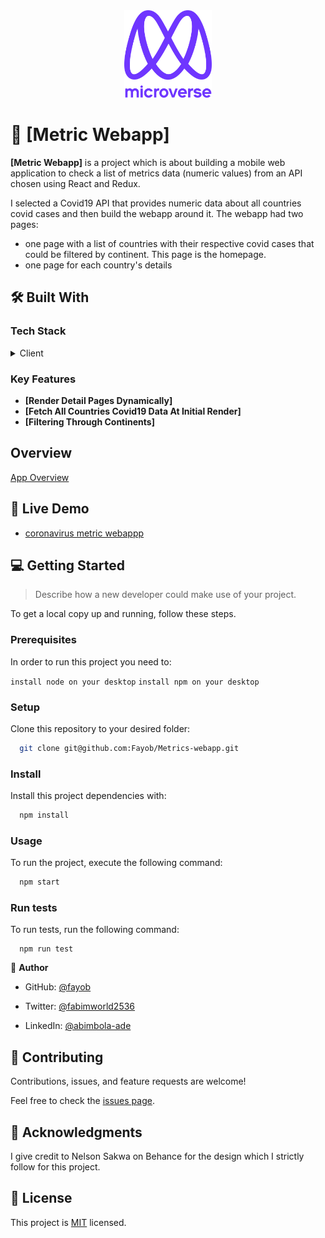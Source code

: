 <div align="center">

  <img src="./public/murple_logo.png" alt="logo" width="140"  height="auto" />
  <br/>

</div>

# 📖 [Metric Webapp] <a name="about-project"></a>

**[Metric Webapp]** is  a project which is about building a mobile web application to check a list of metrics data (numeric values) from an API chosen using React and Redux.

I selected a Covid19 API that provides numeric data about all countries covid cases and then build the webapp around it. The webapp had two pages:
  - one page with a list of countries with their respective covid cases that could be filtered by continent. This page is the homepage.
  - one page for each country's details

## 🛠 Built With <a name="built-with"></a>

### Tech Stack <a name="tech-stack"></a>

<details>
  <summary>Client</summary>
  <ul>
    <li><a href="https://reactjs.org/">React.js</a></li>
    <li><a href="https://redux-toolkit.js.org/">Redux toolkit</a></li>
  </ul>
</details>

<!-- Features -->

### Key Features <a name="key-features"></a>

- **[Render Detail Pages Dynamically]**
- **[Fetch All Countries Covid19 Data At Initial Render]**
- **[Filtering Through Continents]**

## Overview

[App Overview](https://www.loom.com/share/bd54adcd0afa43ba80dbe4f42ea356f2)

<!-- LIVE DEMO -->

## 🚀 Live Demo <a name="live-demo"></a>

- [coronavirus metric webappp](https://coronavirus-metrics-webapp.netlify.app/)

<!-- GETTING STARTED -->

## 💻 Getting Started <a name="getting-started"></a>

> Describe how a new developer could make use of your project.

To get a local copy up and running, follow these steps.

### Prerequisites

In order to run this project you need to:

  `install node on your desktop`
  `install npm on your desktop`


### Setup

Clone this repository to your desired folder:

```sh
  git clone git@github.com:Fayob/Metrics-webapp.git
```

### Install

Install this project dependencies with:

```sh
  npm install
```

### Usage

To run the project, execute the following command:

```sh
  npm start
```

### Run tests

To run tests, run the following command:

``` 
  npm run test 
```

<!-- AUTHORS -->

👤 **Author**

- GitHub: [@fayob](https://github.com/fayob)

- Twitter: [@fabimworld2536](https://twitter.com/Fabimworld2536)

- LinkedIn: [@abimbola-ade](https://www.linkedin.com/in/abimbola-ade)

<!-- CONTRIBUTING -->

## 🤝 Contributing <a name="contributing"></a>

Contributions, issues, and feature requests are welcome!

Feel free to check the [issues page](../../issues/).

<!-- ACKNOWLEDGEMENTS -->

## 🙏 Acknowledgments <a name="acknowledgements"></a>

I give credit to Nelson Sakwa on Behance for the design which I strictly follow for this project.

<!-- LICENSE -->

## 📝 License <a name="license"></a>

This project is [MIT](./LICENSE) licensed.
